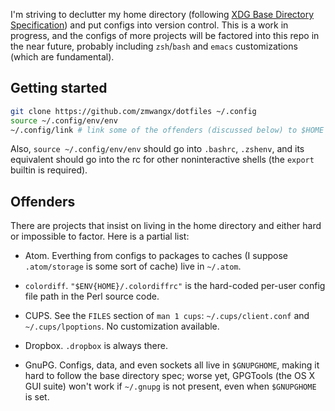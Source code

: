 I'm striving to declutter my home directory (following [XDG Base Directory Specification](http://standards.freedesktop.org/basedir-spec/basedir-spec-latest.html)) and put configs into version control. This is a work in progress, and the configs of more projects will be factored into this repo in the near future, probably including `zsh`/`bash` and `emacs` customizations (which are fundamental).

## Getting started

```zsh
git clone https://github.com/zmwangx/dotfiles ~/.config
source ~/.config/env/env
~/.config/link # link some of the offenders (discussed below) to $HOME
```

Also, `source ~/.config/env/env` should go into `.bashrc`, `.zshenv`, and its equivalent should go into the rc for other noninteractive shells (the `export` builtin is required).

## Offenders

There are projects that insist on living in the home directory and either hard or impossible to factor. Here is a partial list:

* Atom. Everthing from configs to packages to caches (I suppose `.atom/storage` is some sort of cache) live in `~/.atom`.

* `colordiff`. `"$ENV{HOME}/.colordiffrc"` is the hard-coded per-user config file path in the Perl source code.

* CUPS. See the `FILES` section of `man 1 cups`: `~/.cups/client.conf` and `~/.cups/lpoptions`. No customization available.

* Dropbox. `.dropbox` is always there.

* GnuPG. Configs, data, and even sockets all live in `$GNUPGHOME`, making it hard to follow the base directory spec; worse yet, GPGTools (the OS X GUI suite) won't work if `~/.gnupg` is not present, even when `$GNUPGHOME` is set.
